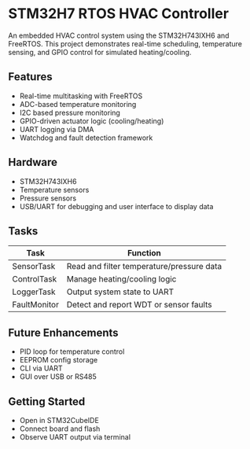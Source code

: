 # STM32H7 RTOS HVAC Controller

An embedded HVAC control system using the STM32H743IXH6 and FreeRTOS. This project demonstrates real-time scheduling, temperature sensing, and GPIO control for simulated heating/cooling.

## Features
- Real-time multitasking with FreeRTOS
- ADC-based temperature monitoring
- I2C based pressure monitoring
- GPIO-driven actuator logic (cooling/heating)
- UART logging via DMA
- Watchdog and fault detection framework

## Hardware
- STM32H743IXH6
- Temperature sensors
- Pressure sensors
- USB/UART for debugging and user interface to display data

## Tasks
| Task            | Function                            |
|----------------|-------------------------------------|
| SensorTask      | Read and filter temperature/pressure data     |
| ControlTask     | Manage heating/cooling logic         |
| LoggerTask      | Output system state to UART          |
| FaultMonitor    | Detect and report WDT or sensor faults |

## Future Enhancements
- PID loop for temperature control
- EEPROM config storage
- CLI via UART
- GUI over USB or RS485

## Getting Started
- Open in STM32CubeIDE
- Connect board and flash
- Observe UART output via terminal

